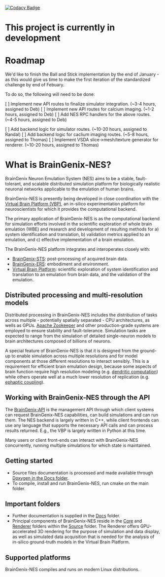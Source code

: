 [![Codacy Badge](https://app.codacy.com/project/badge/Grade/64207ebc26b34f24b1ad39ad43df315d)](https://www.codacy.com/gh/carboncopies/BrainGenix-NES/dashboard?utm_source=github.com&amp;utm_medium=referral&amp;utm_content=carboncopies/BrainGenix-NES&amp;utm_campaign=Badge_Grade)

# This project is currently in development


# Roadmap

We'd like to finish the Ball and Stick implementation by the end of January - as this would give us time to make the first iteration of the standardized challenge by end of Febuary.

To do so, the following will need to be done:

[ ] Implement new API routes to finalize simulator integration. (~3-4 hours, assigned to Deb)
[ ] Implement new API routes for calcium imaging. (~1-2 hours, assigned to Deb)
[ ] Add NES RPC handlers for the above routes. (~4-5 hours, assigned to Deb)

[ ] Add backend logic for simulator routes. (~10-20 hours, assigned to Randal)
[ ] Add backend logic for caclium imaging routes. (~5-8 hours, assigned to Thomas)
[ ] Implement VSDA slice->mesh/texture generator for renderer. (~10-20 hours, assigned to Thomas)



# What is BrainGenix-NES?

BrainGenix Neuron Emulation System (NES) aims to be a stable, fault-tolerant, and scalable distributed simulation platform for biologically realistic neuronal networks applicable to the emulation of human brains.

BrainGenix-NES is presently being developed in close coordination with the [Virtual Brain Platform (VBP)](https://gitlab.braingenix.org/carboncopies/virtual-brain/vbp), an in-silico experimentation platform for neuroscientists for which it provides the computational backend.

The primary application of BrainGenix-NES is as the computational backend for simulation efforts involved in the scientific exploration of whole brain emulation (WBE) and research and development of resulting methods for a) system identification and translation, b) validation metrics applied to an emulation, and c) effective implementation of a brain emulation.

The BrainGenix-NES platform integrates and interoperates closely with:

- [BrainGenix-STS](https://gitlab.braingenix.org/carboncopies/BrainGenix-STS): post-processing of acquired brain data.
- [BrainGenix-ERS](https://gitlab.braingenix.org/carboncopies/BrainGenix-ERS): embodiment and environment.
- [Virtual Brain Platform](https://gitlab.braingenix.org/carboncopies/virtual-brain/vbp): scientific exploration of system identification and translation to an emulation from brain data, and the validation of the emulation.


## Distributed processing and multi-resolution models

Distributed processing in BrainGenix-NES includes the distribution of tasks across multiple - potentially spatially separated - CPU architectures, as wells as GPUs. [Apache Zookeeper](https://zookeeper.apache.org/) and other production-grade systems are employed to ensure stability and fault-tolerance. Simulation tasks are expected to range from the simulation of detailed single-neuron models to brain architectures composed of billions of neurons.

A special feature of BrainGenix-NES is that it is designed from the ground-up to enable simulation across multiple resolutions and for model components at those different resolutions to interact sensibly. This is a requirement for efficient brain emulation design, because some aspects of brain function require high resolution modeling (e.g. [dendritic computation](https://pubmed.ncbi.nlm.nih.gov/16033324/)) while others operate well at a much lower resolution of replication (e.g. [ephaptic coupling](https://en.wikipedia.org/wiki/Ephaptic_coupling)).

## Working with BrainGenix-NES through the API

The [BrainGenix-API](https://gitlab.braingenix.org/carboncopies/BrainGenix-API) is the management API through which client systems can request BrainGenix-NES capabilities, can build simulations and can run them. The NES backend is largely written in C++, while client frontends can use any language that supports the necessary API calls and can process results returned. E.g., the VBP is largely written in Python at this time.

Many users or client front-ends can interact with BrainGenix-NES concurrently, running multiple simulations for which state is maintained.

## Getting started

- Source files documentation is processed and made available through [Doxygen in the Docs folder](https://gitlab.braingenix.org/carboncopies/BrainGenix-NES/-/tree/master/Docs/Doxygen).
- To compile, install and run BrainGenix-NES, run cmake on the main folder.

## Important folders

- Further documentation is supplied in the [Docs](https://gitlab.braingenix.org/carboncopies/BrainGenix-NES/-/tree/master/Docs) folder.
- Principal components of BrainGenix-NES reside in the [Core](https://gitlab.braingenix.org/carboncopies/BrainGenix-NES/-/tree/master/Source/Core) and [Renderer](https://gitlab.braingenix.org/carboncopies/BrainGenix-NES/-/tree/master/Source/Renderer) folders within the [Source](https://gitlab.braingenix.org/carboncopies/BrainGenix-NES/-/tree/master/Source) folder. The Renderer offers GPU-accelerated 3D rendering for the purpose of simulation and data display, as well as simulated data acquisition that is needed for the analysis of in-silico ground-truth models in the Virtual Brain Platform.

## Supported platforms

BrainGenix-NES compiles and runs on modern Linux distributions.
